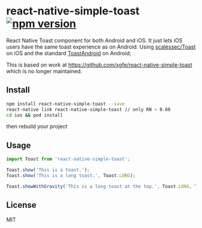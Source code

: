 # react-native-simple-toast [![npm version](https://badge.fury.io/js/react-native-simple-toast.svg)](https://badge.fury.io/js/react-native-simple-toast) 
React Native Toast component for both Android and iOS. It just lets iOS users have the same toast experience as on Android. Using [scalessec/Toast](https://github.com/scalessec/Toast) on iOS and the standard [ToastAndroid](http://facebook.github.io/react-native/docs/toastandroid.html) on Android;

This is based on work at https://github.com/xgfe/react-native-simple-toast which is no longer maintained.

## Install

```bash
npm install react-native-simple-toast --save
react-native link react-native-simple-toast // only RN < 0.60
cd ios && pod install
```
then rebuild your project

## Usage

```javascript
import Toast from 'react-native-simple-toast';

Toast.show('This is a toast.');
Toast.show('This is a long toast.', Toast.LONG);

Toast.showWithGravity('This is a long toast at the top.', Toast.LONG, Toast.TOP)
```

## License

MIT
